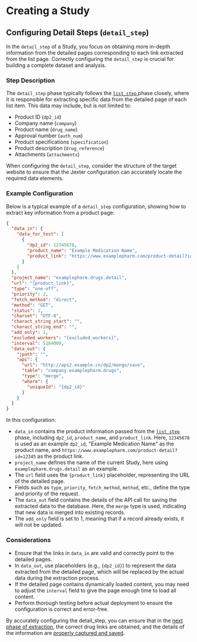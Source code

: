 # Creating a Study

## Configuring Detail Steps (`detail_step`) 

In the `detail_step` of a Study, you focus on obtaining more in-depth information from the detailed pages corresponding to each link extracted from the list page. Correctly configuring the `detail_step` is crucial for building a complete dataset and analysis.

### Step Description

The `detail_step` phase typically follows the [`list_step` ](https://github.com/HzaCode/DP2-for-Beginners/blob/main/Jexter%20Configuration%EF%BC%9AExtract%20Page%20Information%20in%20the%20list_step%20.md)
 phase closely, where it is responsible for extracting specific data from the detailed page of each list item. This data may include, but is not limited to:

- Product ID (`dp2_id`)
- Company name (`company`)
- Product name (`drug_name`)
- Approval number (`auth_num`)
- Product specifications (`specification`)
- Product description (`drug_reference`)
- Attachments (`attachments`)

When configuring the `detail_step`, consider the structure of the target website to ensure that the Jexter configuration can accurately locate the required data elements.

### Example Configuration

Below is a typical example of a `detail_step` configuration, showing how to extract key information from a product page:

```json
{
  "data_in": {
    "data_for_test": [
      {
        "dp2_id": 12345678,
        "product_name": "Example Medication Name",
        "product_link": "https://www.examplepharm.com/product-detail?id=12345"   
      }
    ]
  },
  "project_name": "examplepharm.drugs.detail",
  "url": "{product_link}",
  "type": "one-off",
  "priority": 2,
  "fetch_method": "direct",
  "method": "GET",
  "status": 1,
  "charset": "UTF-8",
  "charact_string_start": "",
  "charact_string_end": "",
  "add_only": 1,
  "excluded_workers": "{excluded_workers}",
  "interval": 5184000,
  "data_out": {
    "jpath": "",
    "api": {
      "url": "http://api2.example.cn/dp2/mongo/save",   
      "table": "company.examplepharm.drugs",
      "type": "merge",
      "where": {
        "uniqueId": "{dp2_id}"
      }
    }
  }
}
```

In this configuration:

- `data_in` contains the product information passed from the [`list_step` ](https://github.com/HzaCode/DP2-for-Beginners/blob/main/Jexter%20Configuration%EF%BC%9AExtract%20Page%20Information%20in%20the%20list_step%20.md)
phase, including `dp2_id`, `product_name`, and `product_link`. Here, `12345678` is used as an example `dp2_id`, "Example Medication Name" as the product name, and `https://www.examplepharm.com/product-detail?id=12345` as the product link.
- `project_name` defines the name of the current Study, here using `examplepharm.drugs.detail` as an example.
- The `url` field uses the `{product_link}` placeholder, representing the URL of the detailed page.
- Fields such as `type`, `priority`, `fetch_method`, `method`, etc., define the type and priority of the request.
- The `data_out` field contains the details of the API call for saving the extracted data to the database. Here, the `merge` type is used, indicating that new data is merged into existing records.
- The `add_only` field is set to 1, meaning that if a record already exists, it will not be updated.

### Considerations

- Ensure that the links in `data_in` are valid and correctly point to the detailed pages.
- In `data_out`, use placeholders (e.g., `{dp2_id}`) to represent the data extracted from the detailed page, which will be replaced by the actual data during the extraction process.
- If the detailed page contains dynamically loaded content, you may need to adjust the `interval` field to give the page enough time to load all content.
- Perform thorough testing before actual deployment to ensure the configuration is correct and error-free.

By accurately configuring the detail_step, you can ensure that in the [next phase of extraction](https://github.com/HzaCode/DP2-for-Beginners/blob/main/Jexter%20Configuration%EF%BC%9AExtracting%20Drug%20Information%20in%20'detail_step'.md), the correct drug links are obtained, and the details of the information are [properly captured and saved](https://github.com/HzaCode/DP2-for-Beginners/blob/main/API%20Configuration%20Guide%20in%20DP2.md).
